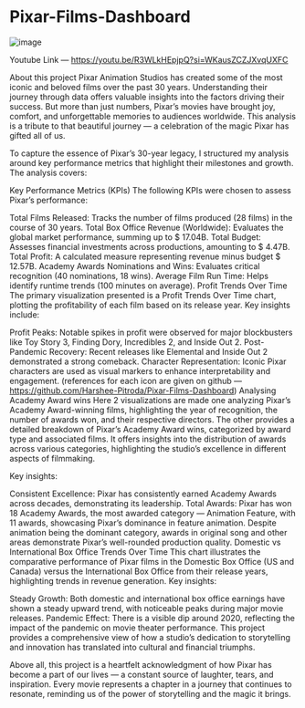 # Pixar-Films-Dashboard

![image](https://github.com/user-attachments/assets/b206bebe-30e8-4ef4-b125-86b6094938ef)


Youtube Link — https://youtu.be/R3WLkHEpjpQ?si=WKausZCZJXvqUXFC

About this project
Pixar Animation Studios has created some of the most iconic and beloved films over the past 30 years. Understanding their journey through data offers valuable insights into the factors driving their success. But more than just numbers, Pixar’s movies have brought joy, comfort, and unforgettable memories to audiences worldwide. This analysis is a tribute to that beautiful journey — a celebration of the magic Pixar has gifted all of us.

To capture the essence of Pixar’s 30-year legacy, I structured my analysis around key performance metrics that highlight their milestones and growth. The analysis covers:

Key Performance Metrics (KPIs)
The following KPIs were chosen to assess Pixar’s performance:

Total Films Released: Tracks the number of films produced (28 films) in the course of 30 years.
Total Box Office Revenue (Worldwide): Evaluates the global market performance, summing up to $ 17.04B.
Total Budget: Assesses financial investments across productions, amounting to $ 4.47B.
Total Profit: A calculated measure representing revenue minus budget $ 12.57B.
Academy Awards Nominations and Wins: Evaluates critical recognition (40 nominations, 18 wins).
Average Film Run Time: Helps identify runtime trends (100 minutes on average).
Profit Trends Over Time
The primary visualization presented is a Profit Trends Over Time chart, plotting the profitability of each film based on its release year. Key insights include:

Profit Peaks: Notable spikes in profit were observed for major blockbusters like Toy Story 3, Finding Dory, Incredibles 2, and Inside Out 2.
Post-Pandemic Recovery: Recent releases like Elemental and Inside Out 2 demonstrated a strong comeback.
Character Representation: Iconic Pixar characters are used as visual markers to enhance interpretability and engagement. (references for each icon are given on github — https://github.com/Harshee-Pitroda/Pixar-Films-Dashboard)
Analysing Academy Award wins
Here 2 visualizations are made one analyzing Pixar’s Academy Award-winning films, highlighting the year of recognition, the number of awards won, and their respective directors. The other provides a detailed breakdown of Pixar’s Academy Award wins, categorized by award type and associated films. It offers insights into the distribution of awards across various categories, highlighting the studio’s excellence in different aspects of filmmaking.

Key insights:

Consistent Excellence: Pixar has consistently earned Academy Awards across decades, demonstrating its leadership.
Total Awards: Pixar has won 18 Academy Awards, the most awarded category — Animation Feature, with 11 awards, showcasing Pixar’s dominance in feature animation.
Despite animation being the dominant category, awards in original song and other areas demonstrate Pixar’s well-rounded production quality.
Domestic vs International Box Office Trends Over Time
This chart illustrates the comparative performance of Pixar films in the Domestic Box Office (US and Canada) versus the International Box Office from their release years, highlighting trends in revenue generation. Key insights:

Steady Growth: Both domestic and international box office earnings have shown a steady upward trend, with noticeable peaks during major movie releases.
Pandemic Effect: There is a visible dip around 2020, reflecting the impact of the pandemic on movie theater performance.
This project provides a comprehensive view of how a studio’s dedication to storytelling and innovation has translated into cultural and financial triumphs.

Above all, this project is a heartfelt acknowledgment of how Pixar has become a part of our lives — a constant source of laughter, tears, and inspiration. Every movie represents a chapter in a journey that continues to resonate, reminding us of the power of storytelling and the magic it brings.
